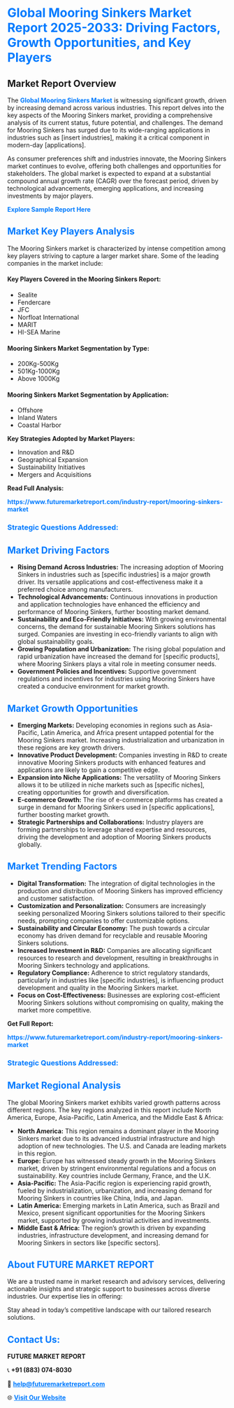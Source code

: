 <h1 style="color: #007BFF;">Global Mooring Sinkers Market Report 2025-2033: Driving Factors, Growth Opportunities, and Key Players</h1>

<section id="overview">
<h2>Market Report Overview</h2>
<p>The <a href="https://www.futuremarketreport.com/industry-report/mooring-sinkers-market" style="color: #007BFF; text-decoration: none;"><strong>Global Mooring Sinkers Market</strong></a> is witnessing significant growth, driven by increasing demand across various industries. This report delves into the key aspects of the Mooring Sinkers market, providing a comprehensive analysis of its current status, future potential, and challenges. The demand for Mooring Sinkers has surged due to its wide-ranging applications in industries such as [insert industries], making it a critical component in modern-day [applications].</p>
<p>As consumer preferences shift and industries innovate, the Mooring Sinkers market continues to evolve, offering both challenges and opportunities for stakeholders. The global market is expected to expand at a substantial compound annual growth rate (CAGR) over the forecast period, driven by technological advancements, emerging applications, and increasing investments by major players.</p>
</section>

<section id="overview">
<p><a href="https://www.futuremarketreport.com/request-sample/reportId=29095" style="color: #007BFF; text-decoration: none;"><strong>Explore Sample Report Here</strong></a></p>
</section>

<section id="key-players">
<h2 style="color: #007BFF;">Market Key Players Analysis</h2>
<p>The Mooring Sinkers market is characterized by intense competition among key players striving to capture a larger market share. Some of the leading companies in the market include:</p>
<h4>Key Players Covered in the Mooring Sinkers Report:</h4>
<ul><li>Sealite</li><li>Fendercare</li><li>JFC</li><li>Norfloat International</li><li>MARIT</li><li>HI-SEA Marine</li></ul>
<h4>Mooring Sinkers Market Segmentation by Type:</h4>
<ul><li>200Kg-500Kg</li><li>501Kg-1000Kg</li><li>Above 1000Kg</li></ul>

<h4>Mooring Sinkers Market Segmentation by Application:</h4>
<ul><li>Offshore</li><li>Inland Waters</li><li>Coastal Harbor</li></ul>
<p><strong>Key Strategies Adopted by Market Players:</strong></p>
<ul>
<li>Innovation and R&D</li>
<li>Geographical Expansion</li>
<li>Sustainability Initiatives</li>
<li>Mergers and Acquisitions</li>
</ul>
</section>

<section>
<p><strong>Read Full Analysis: </strong></p><a href="https://www.futuremarketreport.com/industry-report/mooring-sinkers-market" style="color: #007BFF; text-decoration: none;"><strong>https://www.futuremarketreport.com/industry-report/mooring-sinkers-market</strong></a>
<h3 style="color: #007BFF;">Strategic Questions Addressed:</h3>
</section>

<section id="driving-factors">
<h2 style="color: #007BFF;">Market Driving Factors</h2>
<ul>
<li><strong>Rising Demand Across Industries:</strong> The increasing adoption of Mooring Sinkers in industries such as [specific industries] is a major growth driver. Its versatile applications and cost-effectiveness make it a preferred choice among manufacturers.</li>
<li><strong>Technological Advancements:</strong> Continuous innovations in production and application technologies have enhanced the efficiency and performance of Mooring Sinkers, further boosting market demand.</li>
<li><strong>Sustainability and Eco-Friendly Initiatives:</strong> With growing environmental concerns, the demand for sustainable Mooring Sinkers solutions has surged. Companies are investing in eco-friendly variants to align with global sustainability goals.</li>
<li><strong>Growing Population and Urbanization:</strong> The rising global population and rapid urbanization have increased the demand for [specific products], where Mooring Sinkers plays a vital role in meeting consumer needs.</li>
<li><strong>Government Policies and Incentives:</strong> Supportive government regulations and incentives for industries using Mooring Sinkers have created a conducive environment for market growth.</li>
</ul>
</section>

<section id="growth-opportunities">
<h2 style="color: #007BFF;">Market Growth Opportunities</h2>
<ul>
<li><strong>Emerging Markets:</strong> Developing economies in regions such as Asia-Pacific, Latin America, and Africa present untapped potential for the Mooring Sinkers market. Increasing industrialization and urbanization in these regions are key growth drivers.</li>
<li><strong>Innovative Product Development:</strong> Companies investing in R&D to create innovative Mooring Sinkers products with enhanced features and applications are likely to gain a competitive edge.</li>
<li><strong>Expansion into Niche Applications:</strong> The versatility of Mooring Sinkers allows it to be utilized in niche markets such as [specific niches], creating opportunities for growth and diversification.</li>
<li><strong>E-commerce Growth:</strong> The rise of e-commerce platforms has created a surge in demand for Mooring Sinkers used in [specific applications], further boosting market growth.</li>
<li><strong>Strategic Partnerships and Collaborations:</strong> Industry players are forming partnerships to leverage shared expertise and resources, driving the development and adoption of Mooring Sinkers products globally.</li>
</ul>
</section>

<section id="trending-factors">
<h2 style="color: #007BFF;">Market Trending Factors</h2>
<ul>
<li><strong>Digital Transformation:</strong> The integration of digital technologies in the production and distribution of Mooring Sinkers has improved efficiency and customer satisfaction.</li>
<li><strong>Customization and Personalization:</strong> Consumers are increasingly seeking personalized Mooring Sinkers solutions tailored to their specific needs, prompting companies to offer customizable options.</li>
<li><strong>Sustainability and Circular Economy:</strong> The push towards a circular economy has driven demand for recyclable and reusable Mooring Sinkers solutions.</li>
<li><strong>Increased Investment in R&D:</strong> Companies are allocating significant resources to research and development, resulting in breakthroughs in Mooring Sinkers technology and applications.</li>
<li><strong>Regulatory Compliance:</strong> Adherence to strict regulatory standards, particularly in industries like [specific industries], is influencing product development and quality in the Mooring Sinkers market.</li>
<li><strong>Focus on Cost-Effectiveness:</strong> Businesses are exploring cost-efficient Mooring Sinkers solutions without compromising on quality, making the market more competitive.</li>
</ul>
</section>

<section>
<p><strong>Get Full Report: </strong></p><a href="https://www.futuremarketreport.com/industry-report/mooring-sinkers-market" style="color: #007BFF; text-decoration: none;"><strong>https://www.futuremarketreport.com/industry-report/mooring-sinkers-market</strong></a>
<h3 style="color: #007BFF;">Strategic Questions Addressed:</h3>
</section>


<section id="regional-analysis">
<h2 style="color: #007BFF;">Market Regional Analysis</h2>
<p>The global Mooring Sinkers market exhibits varied growth patterns across different regions. The key regions analyzed in this report include North America, Europe, Asia-Pacific, Latin America, and the Middle East & Africa:</p>
<ul>
<li><strong>North America:</strong> This region remains a dominant player in the Mooring Sinkers market due to its advanced industrial infrastructure and high adoption of new technologies. The U.S. and Canada are leading markets in this region.</li>
<li><strong>Europe:</strong> Europe has witnessed steady growth in the Mooring Sinkers market, driven by stringent environmental regulations and a focus on sustainability. Key countries include Germany, France, and the U.K.</li>
<li><strong>Asia-Pacific:</strong> The Asia-Pacific region is experiencing rapid growth, fueled by industrialization, urbanization, and increasing demand for Mooring Sinkers in countries like China, India, and Japan.</li>
<li><strong>Latin America:</strong> Emerging markets in Latin America, such as Brazil and Mexico, present significant opportunities for the Mooring Sinkers market, supported by growing industrial activities and investments.</li>
<li><strong>Middle East & Africa:</strong> The region’s growth is driven by expanding industries, infrastructure development, and increasing demand for Mooring Sinkers in sectors like [specific sectors].</li>
</ul>
</section>

<footer>
<h2 style="color: #007BFF;">About FUTURE MARKET REPORT</h2>
<p>We are a trusted name in market research and advisory services, delivering actionable insights and strategic support to businesses across diverse industries. Our expertise lies in offering:</p>

<p>Stay ahead in today’s competitive landscape with our tailored research solutions.</p>

<h2 style="color: #007BFF;">Contact Us:</h2>
<p><strong>FUTURE MARKET REPORT</strong></p>
<p>📞 <strong>+91 (883) 074-8030</strong></p>
<p>📧 <strong><a href="mailto:help@futuremarketreport.com" style="color: #007BFF;">help@futuremarketreport.com</a></strong></p>
<p>🌐 <strong><a href="https://www.futuremarketreport.com/" style="color: #007BFF;">Visit Our Website</a></strong></p>
</footer>
